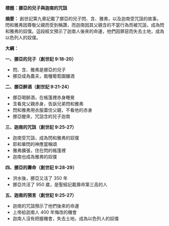 **標題：挪亞的兒子與迦南的咒詛**

**摘要：**
創世記第九章記載了挪亞的兒子閃、含、雅弗，以及迦南受咒詛的故事。閃和雅弗因尊敬父親而受到稱讚，而迦南因其父親含的不當行為而被咒詛，成為閃和雅弗的奴僕。這段經文預示了迦南人後來的命運，他們因罪惡而失去土地，成為以色列人的奴僕。

**大綱：**

**一、挪亞的兒子（創世記 9:18-20）**
* 閃、含、雅弗是挪亞的兒子
* 挪亞成為農夫，栽種葡萄園釀酒

**二、挪亞醉酒（創世記 9:21-24）**
* 挪亞喝醉酒，在帳篷裡赤身睡覺
* 含看見父親赤身，告訴兄弟閃和雅弗
* 閃和雅弗用衣服蓋住父親，不看他的赤身
* 挪亞醒來，咒詛含的兒子迦南

**三、迦南的咒詛（創世記 9:25-27）**
* 迦南受咒詛，成為閃和雅弗的奴僕
* 耶和華閃的神應當稱頌
* 雅弗擴張，住在閃的帳篷裡
* 迦南也成為雅弗的奴僕

**四、挪亞的壽命（創世記 9:28-29）**
* 洪水後，挪亞又活了 350 年
* 挪亞共活了 950 歲，是聖經記載壽命第三高的人

**五、迦南的預言（創世記 9:25-27）**
* 迦南的咒詛預示了他們後來的命運
* 上帝給迦南人 400 年悔改的機會
* 迦南人沒有把握機會，失去土地，成為以色列人的奴僕